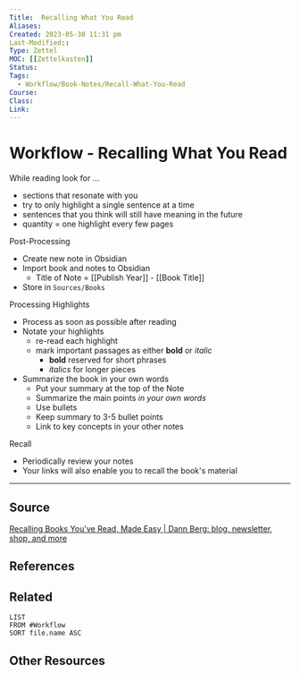 ```yaml
---
Title:  Recalling What You Read
Aliases:
Created: 2023-05-30 11:31 pm
Last-Modified::  
Type: Zettel
MOC: [[Zettelkasten]]
Status: 
Tags: 
  - Workflow/Book-Notes/Recall-What-You-Read
Course:
Class:
Link: 
---
```


# Workflow - Recalling What You Read

While reading look for ...
- sections that resonate with you
- try to only highlight a single sentence at a time
- sentences that you think will still have meaning in the future
- quantity = one highlight every few pages

Post-Processing
- Create new note in Obsidian
-  Import book and notes to Obsidian
	- Title of Note = [[Publish Year]] - [[Book Title]]
- Store in `Sources/Books`

Processing Highlights
- Process as soon as possible after reading
- Notate your highlights
	- re-read each highlight
	- mark important passages as either **bold** or *italic*
		- **bold** reserved for short phrases
		- *italics* for longer pieces
- Summarize the book in your own words
	- Put your summary at the top of the Note
	- Summarize the main points *in your own words*
	- Use bullets
	- Keep summary to 3-5 bullet points
	- Link to key concepts in your other notes

Recall
- Periodically review your notes
- Your links will also enable you to recall the book's material


---

## Source

[Recalling Books You've Read, Made Easy | Dann Berg: blog, newsletter, shop, and more](https://dannb.org/blog/2022/recalling-books-youve-read-made-easy/)

## References


## Related

```dataview
LIST
FROM #Workflow 
SORT file.name ASC
```

## Other Resources

